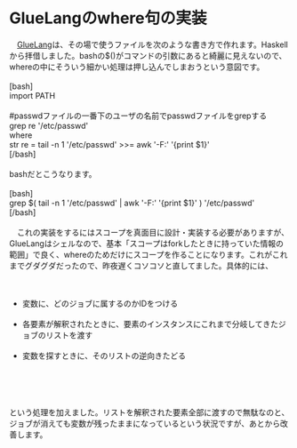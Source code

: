 # GlueLangのwhere句の実装
　<a href="https://ryuichiueda.github.io/GlueLangDoc_ja/">GlueLang</a>は、その場で使うファイルを次のような書き方で作れます。Haskellから拝借しました。bashの$()がコマンドの引数にあると綺麗に見えないので、whereの中にそういう細かい処理は押し込んでしまおうという意図です。<br />
<br />
[bash]<br />
import PATH<br />
<br />
#passwdファイルの一番下のユーザの名前でpasswdファイルをgrepする<br />
grep re '/etc/passwd'<br />
 where<br />
 str re = tail -n 1 '/etc/passwd' &gt;&gt;= awk '-F:' '{print $1}'<br />
[/bash]<br />
<br />
bashだとこうなります。<br />
<br />
[bash]<br />
grep $( tail -n 1 '/etc/passwd' | awk '-F:' '{print $1}' ) '/etc/passwd'<br />
[/bash]<br />
<br />
　これの実装をするにはスコープを真面目に設計・実装する必要がありますが、GlueLangはシェルなので、基本「スコープはforkしたときに持っていた情報の範囲」で良く、whereのためだけにスコープを作ることになります。これがこれまでグダグダだったので、昨夜遅くコソコソと直してました。具体的には、<br />
<br />
<ul><br />
	<li>変数に、どのジョブに属するのかIDをつける	</li><br />
	<li>各要素が解釈されたときに、要素のインスタンスにこれまで分岐してきたジョブのリストを渡す</li><br />
	<li>変数を探すときに、そのリストの逆向きたどる</li><br />
<br />
</ul><br />
<br />
という処理を加えました。リストを解釈された要素全部に渡すので無駄なのと、ジョブが消えても変数が残ったままになっているという状況ですが、あとから改善します。<br />
<br />

